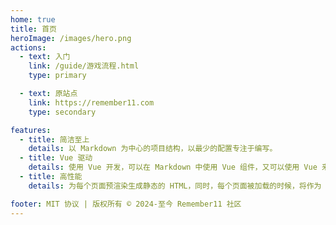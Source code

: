 ```yaml
---
home: true
title: 首页
heroImage: /images/hero.png
actions:
  - text: 入门
    link: /guide/游戏流程.html
    type: primary

  - text: 原站点
    link: https://remember11.com
    type: secondary

features:
  - title: 简洁至上
    details: 以 Markdown 为中心的项目结构，以最少的配置专注于编写。
  - title: Vue 驱动
    details: 使用 Vue 开发，可以在 Markdown 中使用 Vue 组件，又可以使用 Vue 来开发自定义主题。
  - title: 高性能
    details: 为每个页面预渲染生成静态的 HTML，同时，每个页面被加载的时候，将作为 SPA 运行。

footer: MIT 协议 | 版权所有 © 2024-至今 Remember11 社区
---
```

